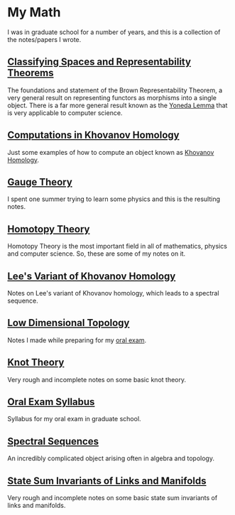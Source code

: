 # My Math

I was in graduate school for a number of years, and this is a collection of the notes/papers I wrote.

## [Classifying Spaces and Representability Theorems](./classifying-spaces-and-representability-theorems)

The foundations and statement of the Brown Representability Theorem, a very general result on representing functors as morphisms into a single object. There is a far more general result known as the [Yoneda Lemma](http://en.wikipedia.org/wiki/Yoneda_lemma) that is very applicable to computer science.

## [Computations in Khovanov Homology](./computations-in-khovanov-homology)

Just some examples of how to compute an object known as [Khovanov Homology](http://en.wikipedia.org/wiki/Khovanov_homology).

## [Gauge Theory](./guage-theory)

I spent one summer trying to learn some physics and this is the resulting notes.

## [Homotopy Theory](./homotopy-theory)

Homotopy Theory is the most important field in  all of mathematics, physics and computer science. So, these are some of my notes on it.

## [Lee's Variant of Khovanov Homology](./lees-variant-of-khovanov-homology)

Notes on Lee's variant of Khovanov homology, which leads to a spectral sequence.

## [Low Dimensional Topology](./low-dimensional-topology)

Notes I made while preparing for my [oral exam](./oral-exam).

## [Knot Theory](./knot-theory)

Very rough and incomplete notes on some basic knot theory.

## [Oral Exam Syllabus](./oral-syllabus)

Syllabus for my oral exam in graduate school.

## [Spectral Sequences](./spectral-sequences)

An incredibly complicated object arising often in algebra and topology.

## [State Sum Invariants of Links and Manifolds](./state-sum-invariants-of-links-and-manifolds)

Very rough and incomplete notes on some basic state sum invariants of links and manifolds.
